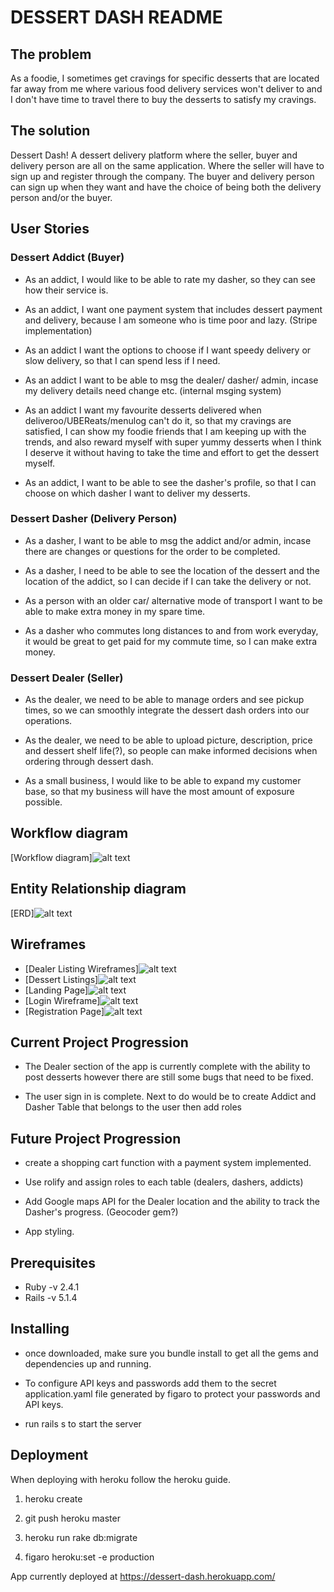 # DESSERT DASH README

## The problem
As a foodie, I sometimes get cravings for specific desserts that are located far away from me where various food delivery services won't deliver to and I don't have time to travel there to buy the desserts to satisfy my cravings.

## The solution
Dessert Dash! A dessert delivery platform where the seller, buyer and delivery person are all on the same application. Where the seller will have to sign up and register through the company. The buyer and delivery person can sign up when they want and have the choice of being both the delivery person and/or the buyer.

## User Stories
### Dessert Addict (Buyer)
- As an addict, I would like to be able to rate my dasher, so they can see how their service is.

- As an addict, I want one payment system that includes dessert payment and delivery, because I am someone who is time poor and lazy. (Stripe implementation)

- As an addict I want the options to choose if I want speedy delivery or slow delivery, so that I can spend less if I need.

- As an addict I want to be able to msg the dealer/ dasher/ admin, incase my delivery details need change etc. (internal msging system)

- As an addict I want my favourite desserts delivered when deliveroo/UBEReats/menulog can't do it, so that my cravings are satisfied, I can show my foodie friends that I am keeping up with the trends, and also reward myself with super yummy desserts when I think I deserve it without having to take the time and effort to get the dessert myself.

- As an addict, I want to be able to see the dasher's profile, so that I can choose on which dasher I want to deliver my desserts.

### Dessert Dasher (Delivery Person)
- As a dasher, I want to be able to msg the addict and/or admin, incase there are changes or questions for the order to be completed.

- As a dasher, I need to be able to see the location of the dessert and the location of the addict, so I can decide if I can take the delivery or not.

- As a person with an older car/ alternative mode of transport I want to  be able to make extra money in my spare time.

- As a dasher who commutes long distances to and from work everyday, it would be great to get paid for my commute time, so I can make extra money.

### Dessert Dealer (Seller)
- As the dealer, we need to be able to manage orders and see pickup times, so we can smoothly integrate the dessert dash orders into our operations.

- As the dealer, we need to be able to upload picture, description, price and dessert shelf life(?), so people can make informed decisions when ordering through dessert dash.

- As a small business, I would like to be able to expand my customer base, so that my business will have the most amount of exposure possible.

## Workflow diagram
[Workflow diagram]![alt text](/docs/Dessert_Dash_User_Work_Flow.png)

## Entity Relationship diagram
[ERD]![alt text](/docs/Dessert_Dash_ERD.png)

## Wireframes
- [Dealer Listing Wireframes]![alt text](/docs/DealerListingWireframe.png)
- [Dessert Listings]![alt text](/docs/DessertListingsWireframe.png)
- [Landing Page]![alt text](/docs/LandingPage.png)
- [Login Wireframe]![alt text](/docs/LoginWireframe.png)
- [Registration Page]![alt text](/docs/RegistrationWireframe.png)

## Current Project Progression
- The Dealer section of the app is currently complete with the ability to post desserts however there are still some bugs that need to be fixed.

- The user sign in is complete. Next to do would be to create Addict and Dasher Table that belongs to the user then add roles

## Future Project Progression
- create a shopping cart function with a payment system implemented.

- Use rolify and assign roles to each table (dealers, dashers, addicts)

- Add Google maps API for the Dealer location and the ability to track the Dasher's progress. (Geocoder gem?)

- App styling.

## Prerequisites
- Ruby -v 2.4.1
- Rails -v 5.1.4

## Installing
- once downloaded, make sure you bundle install to get all the gems and dependencies up and running.

- To configure API keys and passwords add them to the secret application.yaml file generated by figaro to protect your passwords and API keys.

- run rails s to start the server

## Deployment
When deploying with heroku follow the heroku guide.

1) heroku create

2) git push heroku master

3) heroku run rake db:migrate

4) figaro heroku:set -e production  

App currently deployed at https://dessert-dash.herokuapp.com/

